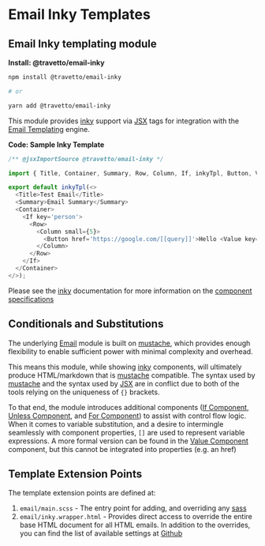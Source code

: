<!-- This file was generated by @travetto/doc and should not be modified directly -->
<!-- Please modify https://github.com/travetto/travetto/tree/main/module/email-inky/DOC.tsx and execute "npx trv doc" to rebuild -->
# Email Inky Templates

## Email Inky templating module

**Install: @travetto/email-inky**
```bash
npm install @travetto/email-inky

# or

yarn add @travetto/email-inky
```

This module provides [inky](https://github.com/zurb/inky) support via [JSX](https://en.wikipedia.org/wiki/JSX_(JavaScript)) tags for integration with the [Email Templating](https://github.com/travetto/travetto/tree/main/module/email-template#readme "Email templating module") engine.

**Code: Sample Inky Template**
```typescript
/** @jsxImportSource @travetto/email-inky */

import { Title, Container, Summary, Row, Column, If, inkyTpl, Button, Value } from '@travetto/email-inky';

export default inkyTpl(<>
  <Title>Test Email</Title>
  <Summary>Email Summary</Summary>
  <Container>
    <If key='person'>
      <Row>
        <Column small={5}>
          <Button href='https://google.com/[[query]]'>Hello <Value key='name' /></Button>
        </Column>
      </Row>
    </If>
  </Container>
</>);
```

Please see the [inky](https://github.com/zurb/inky) documentation for more information on the [component specifications](#https-get-foundation-emails-docs-inky-html)

## Conditionals and Substitutions
The underlying [Email](https://github.com/travetto/travetto/tree/main/module/email#readme "Email transmission module.") module is built on [mustache](https://github.com/janl/mustache.js/), which provides enough flexibility to enable sufficient power with minimal complexity and overhead.   

This means this module, while showing [inky](https://github.com/zurb/inky) components, will ultimately produce HTML/markdown that is [mustache](https://github.com/janl/mustache.js/) compatible. The syntax used by [mustache](https://github.com/janl/mustache.js/) and the syntax used by [JSX](https://en.wikipedia.org/wiki/JSX_(JavaScript)) are in conflict due to both of the tools relying on the uniqueness of `{}` brackets.

To that end, the module introduces additional components ([If Component](https://github.com/travetto/travetto/tree/main/module/email-inky/src/components.ts#L27), [Unless Component](https://github.com/travetto/travetto/tree/main/module/email-inky/src/components.ts#L29), and [For Component](https://github.com/travetto/travetto/tree/main/module/email-inky/src/components.ts#L30)) to assist with control flow logic.  When it comes to variable substitution, and a desire to intermingle seamlessly with component properties, `[]` are used to represent variable expressions.  A more formal version can be found in the [Value Component](https://github.com/travetto/travetto/tree/main/module/email-inky/src/components.ts#L28) component, but this cannot be integrated into properties (e.g. an href)

## Template Extension Points
The template extension points are defined at:
   1. `email/main.scss` - The entry point for adding, and overriding any [sass](https://github.com/sass/dart-sass)
   1. `email/inky.wrapper.html` - Provides direct access to override the entire base HTML document for all HTML emails.
In addition to the overrides, you can find the list of available settings at [Github](https://github.com/foundation/foundation-emails/blob/develop/scss/settings/_settings.scss)
